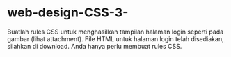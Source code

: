# web-design-CSS-3-
Buatlah rules CSS untuk menghasilkan tampilan halaman login seperti pada gambar (lihat attachment). File HTML untuk halaman login telah disediakan, silahkan di download. Anda hanya perlu membuat rules CSS.
